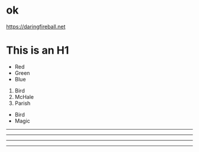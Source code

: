 # ok

https://daringfireball.net

This is an H1
=============

+   Red
+   Green
+   Blue

1.  Bird
2.  McHale
3.  Parish

*   Bird
*   Magic

* * *

***

*****

- - -

